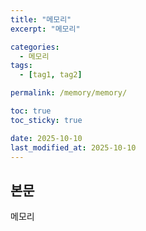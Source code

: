 ```yaml
---
title: "메모리"
excerpt: "메모리"

categories: 
  - 메모리
tags:
  - [tag1, tag2]

permalink: /memory/memory/

toc: true
toc_sticky: true

date: 2025-10-10
last_modified_at: 2025-10-10
---
```


## 본문

메모리
